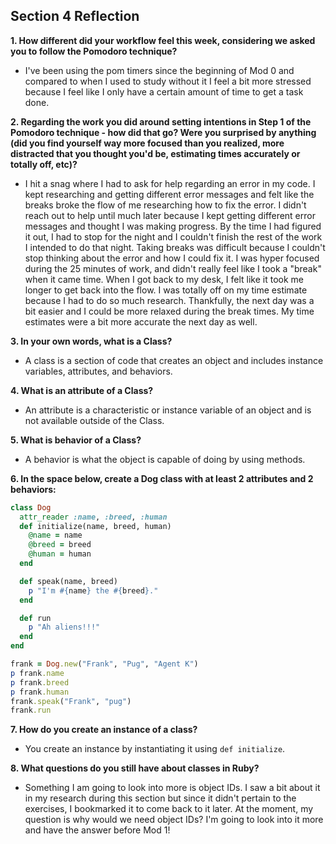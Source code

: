 ## Section 4 Reflection

**1. How different did your workflow feel this week, considering we asked you to follow the Pomodoro technique?**
- I've been using the pom timers since the beginning of Mod 0 and compared to when I used to study without it I feel a bit more stressed because I feel like I only have a certain amount of time to get a task done.

**2. Regarding the work you did around setting intentions in Step 1 of the Pomodoro technique - how did that go? Were you surprised by anything (did you find yourself way more focused than you realized, more distracted that you thought you'd be, estimating times accurately or totally off, etc)?**
- I hit a snag where I had to ask for help regarding an error in my code. I kept researching and getting different error messages and felt like the breaks broke the flow of me researching how to fix the error. I didn't reach out to help until much later because I kept getting different error messages and thought I was making progress. By the time I had figured it out, I had to stop for the night and I couldn't finish the rest of the work I intended to do that night. Taking breaks was difficult because I couldn't stop thinking about the error and how I could fix it. I was hyper focused during the 25 minutes of work, and didn't really feel like I took a "break" when it came time. When I got back to my desk, I felt like it took me longer to get back into the flow. I was totally off on my time estimate because I had to do so much research. Thankfully, the next day was a bit easier and I could be more relaxed during the break times. My time estimates were a bit more accurate the next day as well.  

**3. In your own words, what is a Class?**
- A class is a section of code that creates an object and includes instance variables, attributes, and behaviors.

**4. What is an attribute of a Class?**
- An attribute is a characteristic or instance variable of an object and is not available outside of the Class.

**5. What is behavior of a Class?**
- A behavior is what the object is capable of doing by using methods.

**6. In the space below, create a Dog class with at least 2 attributes and 2 behaviors:**

```rb
class Dog
  attr_reader :name, :breed, :human
  def initialize(name, breed, human)
    @name = name
    @breed = breed
    @human = human
  end

  def speak(name, breed)
    p "I'm #{name} the #{breed}."
  end

  def run
    p "Ah aliens!!!"
  end
end

frank = Dog.new("Frank", "Pug", "Agent K")
p frank.name
p frank.breed
p frank.human
frank.speak("Frank", "pug")
frank.run

```

**7. How do you create an instance of a class?**
- You create an instance by instantiating it using `def initialize`.

**8. What questions do you still have about classes in Ruby?**
- Something I am going to look into more is object IDs. I saw a bit about it in my research during this section but since it didn't pertain to the exercises, I bookmarked it to come back to it later. At the moment, my question is why would we need object IDs? I'm going to look into it more and have the answer before Mod 1!
